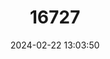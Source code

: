 ---
title: "16727"
category: "Petaurus gracilis"
draft: false
date: 2024-02-22 13:03:50
languages:
  English: ["Mahogany Glider"]
---